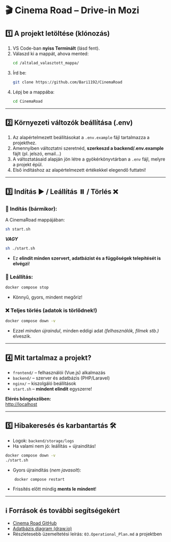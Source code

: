 # 🎬 Cinema Road – Drive-in Mozi 

## 1️⃣ A projekt letöltése (klónozás)

1. VS Code-ban **nyiss Terminált** (lásd fent).
2. Válaszd ki a mappát, ahova mented:
   ```bash
   cd /altalad_valasztott_mappa/
   ```
3. Írd be:
   ```bash
   git clone https://github.com/Bari1192/CinemaRoad
   ```
4. Lépj be a mappába:
   ```bash
   cd CinemaRoad
   ```

---

## 2️⃣ Környezeti változók beállítása (.env)

1. Az alapértelmezett beállításokat a `.env.example` fájl tartalmazza a projekthez.
2. Amennyiben változtatni szeretnéd, **szerkeszd a backend/.env.example** fájlt (pl. jelszó, email…)
3. A változtatásaid alapján jön létre a gyökérkönyvtárban a `.env` fájl, melyre a projekt épül.
4. Első indításhoz az alapértelmezett értékekkel elegendő futtatni!

---

## 3️⃣ Indítás ▶️ / Leállítás ⏸️ / Törlés ❌

### 🚦 Indítás (bármikor):
A CinemaRoad mappájában:

```bash
sh start.sh
```

***VAGY***

```bash
sh ./start.sh
```
- Ez **elindít minden szervert, adatbázist és a függőségek telepítését is elvégzi**!

### 🛑 Leállítás:
```bash
docker compose stop
```
- Könnyű, gyors, mindent megőriz!

### ❌ Teljes törlés (adatok is törlődnek!)
```bash
docker compose down -v
```
- Ezzel *minden újraindul*, minden eddigi adat *(felhasználók, filmek stb.)* elveszik.

---

## 4️⃣ Mit tartalmaz a projekt?

- `frontend/` – felhasználói (Vue.js) alkalmazás
- `backend/` – szerver és adatbázis (PHP/Laravel)
- `nginx/` – kiszolgáló beállítások
- `start.sh` – **mindent elindít** egyszerre!

**Elérés böngészőben:**  
[http://localhost](http://localhost)

---

## 5️⃣ Hibakeresés és karbantartás 🛠️

- Logok: `backend/storage/logs`
- Ha valami nem jó: leállítás + újraindítás!
```bash
docker compose down -v
./start.sh
```
- Gyors újraindítás (*nem javasolt*):
```bash
    docker compose restart
```
- Frissítés előtt mindig **ments le mindent**!
---

## ℹ️ Források és további segítségekért

- [Cinema Road GitHub](https://github.com/Bari1192/CinemaRoad)
- [Adatbázis diagram (draw.io)](https://tinyurl.com/CinemaRoadDraw)
- Részletesebb üzemeltetési leírás: `03.Operational_Plan.md` a projektben

